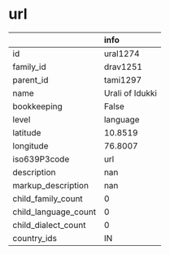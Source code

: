 # url
|                      | info            |
|:---------------------|:----------------|
| id                   | ural1274        |
| family_id            | drav1251        |
| parent_id            | tami1297        |
| name                 | Urali of Idukki |
| bookkeeping          | False           |
| level                | language        |
| latitude             | 10.8519         |
| longitude            | 76.8007         |
| iso639P3code         | url             |
| description          | nan             |
| markup_description   | nan             |
| child_family_count   | 0               |
| child_language_count | 0               |
| child_dialect_count  | 0               |
| country_ids          | IN              |